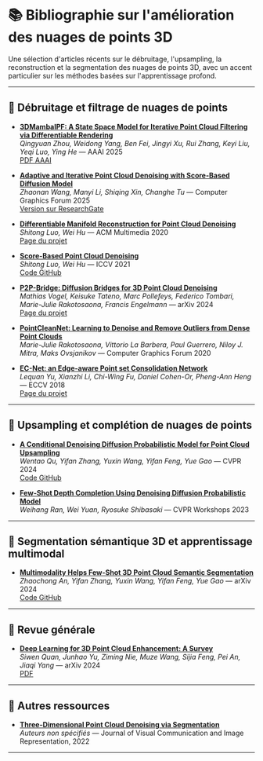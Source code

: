 # 📚 Bibliographie sur l'amélioration des nuages de points 3D

Une sélection d'articles récents sur le débruitage, l'upsampling, la reconstruction et la segmentation des nuages de points 3D, avec un accent particulier sur les méthodes basées sur l'apprentissage profond.

---

## 🔧 Débruitage et filtrage de nuages de points

- **[3DMambaIPF: A State Space Model for Iterative Point Cloud Filtering via Differentiable Rendering](https://arxiv.org/abs/2404.05522)**  
  *Qingyuan Zhou, Weidong Yang, Ben Fei, Jingyi Xu, Rui Zhang, Keyi Liu, Yeqi Luo, Ying He* — AAAI 2025  
  [PDF AAAI](https://ojs.aaai.org/index.php/AAAI/article/download/33178/35333)

- **[Adaptive and Iterative Point Cloud Denoising with Score-Based Diffusion Model](https://onlinelibrary.wiley.com/doi/10.1111/cgf.70149)**  
  *Zhaonan Wang, Manyi Li, Shiqing Xin, Changhe Tu* — Computer Graphics Forum 2025  
  [Version sur ResearchGate](https://www.researchgate.net/publication/391002739_Adaptive_and_Iterative_Point_Cloud_Denoising_with_Score-Based_Diffusion_Model)

- **[Differentiable Manifold Reconstruction for Point Cloud Denoising](https://arxiv.org/abs/2007.13551)**  
  *Shitong Luo, Wei Hu* — ACM Multimedia 2020  
  [Page du projet](https://luost.me/DMRDenoise/)

- **[Score-Based Point Cloud Denoising](https://arxiv.org/abs/2107.10981)**  
  *Shitong Luo, Wei Hu* — ICCV 2021  
  [Code GitHub](https://github.com/luost26/score-denoise)

- **[P2P-Bridge: Diffusion Bridges for 3D Point Cloud Denoising](https://arxiv.org/abs/2408.16325)**  
  *Mathias Vogel, Keisuke Tateno, Marc Pollefeys, Federico Tombari, Marie-Julie Rakotosaona, Francis Engelmann* — arXiv 2024  
  [Page du projet](https://p2p-bridge.github.io)

- **[PointCleanNet: Learning to Denoise and Remove Outliers from Dense Point Clouds](https://arxiv.org/abs/1901.01060)**  
  *Marie-Julie Rakotosaona, Vittorio La Barbera, Paul Guerrero, Niloy J. Mitra, Maks Ovsjanikov* — Computer Graphics Forum 2020

- **[EC-Net: an Edge-aware Point set Consolidation Network](https://arxiv.org/abs/1807.06010)**  
  *Lequan Yu, Xianzhi Li, Chi-Wing Fu, Daniel Cohen-Or, Pheng-Ann Heng* — ECCV 2018  
  [Page du projet](https://yulequan.github.io/projects/ec-net.html)

---

## 🔼 Upsampling et complétion de nuages de points

- **[A Conditional Denoising Diffusion Probabilistic Model for Point Cloud Upsampling](https://arxiv.org/abs/2312.02719)**  
  *Wentao Qu, Yifan Zhang, Yuxin Wang, Yifan Feng, Yue Gao* — CVPR 2024  
  [Code GitHub](https://github.com/QWTforGithub/PUDM)

- **[Few-Shot Depth Completion Using Denoising Diffusion Probabilistic Model](https://openaccess.thecvf.com/content/CVPR2023W/PCV/html/Ran_Few-Shot_Depth_Completion_Using_Denoising_Diffusion_Probabilistic_Model_CVPRW_2023_paper.html)**  
  *Weihang Ran, Wei Yuan, Ryosuke Shibasaki* — CVPR Workshops 2023

---

## 🧠 Segmentation sémantique 3D et apprentissage multimodal

- **[Multimodality Helps Few-Shot 3D Point Cloud Semantic Segmentation](https://arxiv.org/abs/2410.22489)**  
  *Zhaochong An, Yifan Zhang, Yuxin Wang, Yifan Feng, Yue Gao* — arXiv 2024  
  [Code GitHub](https://github.com/ZhaochongAn/Multimodality-3D-Few-Shot)

---

## 🧾 Revue générale

- **[Deep Learning for 3D Point Cloud Enhancement: A Survey](https://arxiv.org/abs/2411.00857)**  
  *Siwen Quan, Junhao Yu, Ziming Nie, Muze Wang, Sijia Feng, Pei An, Jiaqi Yang* — arXiv 2024  
  [PDF](https://arxiv.org/pdf/2411.00857)

---

## 🧪 Autres ressources

- **[Three-Dimensional Point Cloud Denoising via Segmentation](https://www.sciencedirect.com/science/article/pii/S1524070322000170)**  
  *Auteurs non spécifiés* — Journal of Visual Communication and Image Representation, 2022

---

